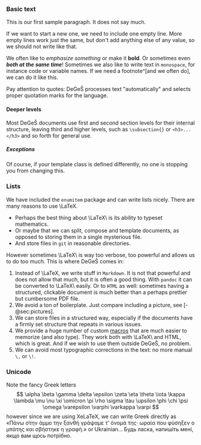 ### Basic text
This is our first sample paragraph. It does not say much.

If we want to start a new one, we need to include one empty line.
More empty lines work just the same, but don't add anything else of any value,
so we should not write like that.

We often like to _emphasize something_ or make it **bold**. Or sometimes even ***both at the same time***!
Sometimes we also like to write text in `monospace`, for instance code or variable names.
If we need a footnote^[and we often do], we can do it like this.

Pay attention to quotes: DeGeŠ processes text "automatically" and selects proper quotation marks for the language.

#### Deeper levels
Most DeGeŠ documents use first and second section levels for their internal structure,
leaving third and higher levels, such as `\subsection{}` or `<h3>...</h3>` and so forth for general use.

##### Exceptions
Of course, if your template class is defined differently, no one is stopping you from changing this.

### Lists
We have included the `enumitem` package and can write lists nicely.
There are many reasons to use \LaTeX.

-   Perhaps the best thing about \LaTeX\ is its ability to typeset mathematics.
-   Or maybe that we can split, compose and template documents, as opposed to storing them
    in a single mysterious file.
-   And store files in `git` in reasonable directories.

However sometimes \LaTeX\ is way too verbose, too powerful and allows us to do too much.
This is where DeGeŠ comes in:

1.  Instead of \LaTeX, we write stuff in `Markdown`.
    It is not that powerful and does not allow that much, but it is often a good thing.
    With `pandoc` it can be converted to \LaTeX\ easily. Or to `HTML` as well:
    sometimes having a structured, clickable document is much better than
    a perhaps prettier but cumbersome PDF file.
1.  We avoid a ton of boilerplate. Just compare including a picture, see [-@sec:pictures].
1.  We can store files in a structured way, especially if the documents have
    a firmly set structure that repeats in various issues.
1.  We provide a huge number of custom [macros](#011103-problem) that are much easier to memorize (and also type).
    They work both with \LaTeX\ and HTML, which is great.
    And if we wish to use them outside DeGeŠ, no problem.
1.  We can avoid most typographic corrections in the text: no more manual `\,` or `\!`.

### Unicode
Note the fancy Greek letters
$$
    \alpha \beta \gamma \delta \epsilon \zeta \eta \theta \iota \kappa \lambda
    \mu \nu \xi \omicron \pi \rho \sigma \tau \upsilon \phi \chi \psi \omega
    \varepsilon \varphi \varkappa \varpi
$$
however since we are using XeLaTeX, we can write Greek directly as
«Πάνω στην άμμο την ξανθή γράψαμε τ’ όνομά της· ωραία που φύσηξεν ο μπάτης και σβήστηκε η γραφή.»
or Ukrainian... Будь ласка, напишіть мені, якщо вам щось потрібно.
